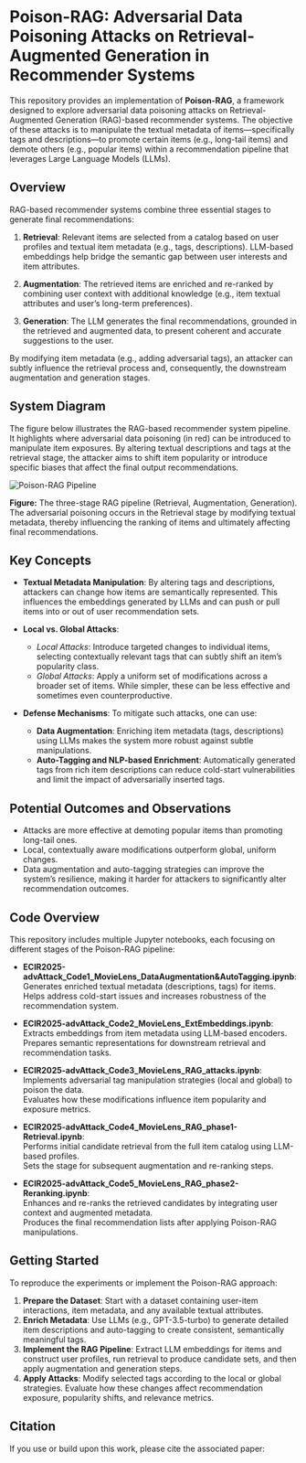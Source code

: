 # Poison-RAG: Adversarial Data Poisoning Attacks on Retrieval-Augmented Generation in Recommender Systems

This repository provides an implementation of **Poison-RAG**, a framework designed to explore adversarial data poisoning attacks on Retrieval-Augmented Generation (RAG)-based recommender systems. The objective of these attacks is to manipulate the textual metadata of items—specifically tags and descriptions—to promote certain items (e.g., long-tail items) and demote others (e.g., popular items) within a recommendation pipeline that leverages Large Language Models (LLMs).

## Overview

RAG-based recommender systems combine three essential stages to generate final recommendations:

1. **Retrieval**: Relevant items are selected from a catalog based on user profiles and textual item metadata (e.g., tags, descriptions). LLM-based embeddings help bridge the semantic gap between user interests and item attributes.

2. **Augmentation**: The retrieved items are enriched and re-ranked by combining user context with additional knowledge (e.g., item textual attributes and user’s long-term preferences).

3. **Generation**: The LLM generates the final recommendations, grounded in the retrieved and augmented data, to present coherent and accurate suggestions to the user.

By modifying item metadata (e.g., adding adversarial tags), an attacker can subtly influence the retrieval process and, consequently, the downstream augmentation and generation stages.

## System Diagram

The figure below illustrates the RAG-based recommender system pipeline. It highlights where adversarial data poisoning (in red) can be introduced to manipulate item exposures. By altering textual descriptions and tags at the retrieval stage, the attacker aims to shift item popularity or introduce specific biases that affect the final output recommendations.

![Poison-RAG Pipeline](images/PoisonRAG.png)

**Figure:** The three-stage RAG pipeline (Retrieval, Augmentation, Generation). The adversarial poisoning occurs in the Retrieval stage by modifying textual metadata, thereby influencing the ranking of items and ultimately affecting final recommendations.

## Key Concepts

- **Textual Metadata Manipulation**: By altering tags and descriptions, attackers can change how items are semantically represented. This influences the embeddings generated by LLMs and can push or pull items into or out of user recommendation sets.

- **Local vs. Global Attacks**:
  - *Local Attacks*: Introduce targeted changes to individual items, selecting contextually relevant tags that can subtly shift an item’s popularity class.
  - *Global Attacks*: Apply a uniform set of modifications across a broader set of items. While simpler, these can be less effective and sometimes even counterproductive.

- **Defense Mechanisms**: To mitigate such attacks, one can use:
  - **Data Augmentation**: Enriching item metadata (tags, descriptions) using LLMs makes the system more robust against subtle manipulations.
  - **Auto-Tagging and NLP-based Enrichment**: Automatically generated tags from rich item descriptions can reduce cold-start vulnerabilities and limit the impact of adversarially inserted tags.

## Potential Outcomes and Observations

- Attacks are more effective at demoting popular items than promoting long-tail ones.
- Local, contextually aware modifications outperform global, uniform changes.
- Data augmentation and auto-tagging strategies can improve the system’s resilience, making it harder for attackers to significantly alter recommendation outcomes.

## Code Overview

This repository includes multiple Jupyter notebooks, each focusing on different stages of the Poison-RAG pipeline:

- **ECIR2025-advAttack_Code1_MovieLens_DataAugmentation&AutoTagging.ipynb**:  
  Generates enriched textual metadata (descriptions, tags) for items.  
  Helps address cold-start issues and increases robustness of the recommendation system.

- **ECIR2025-advAttack_Code2_MovieLens_ExtEmbeddings.ipynb**:  
  Extracts embeddings from item metadata using LLM-based encoders.  
  Prepares semantic representations for downstream retrieval and recommendation tasks.

- **ECIR2025-advAttack_Code3_MovieLens_RAG_attacks.ipynb**:  
  Implements adversarial tag manipulation strategies (local and global) to poison the data.  
  Evaluates how these modifications influence item popularity and exposure metrics.

- **ECIR2025-advAttack_Code4_MovieLens_RAG_phase1-Retrieval.ipynb**:  
  Performs initial candidate retrieval from the full item catalog using LLM-based profiles.  
  Sets the stage for subsequent augmentation and re-ranking steps.

- **ECIR2025-advAttack_Code5_MovieLens_RAG_phase2-Reranking.ipynb**:  
  Enhances and re-ranks the retrieved candidates by integrating user context and augmented metadata.  
  Produces the final recommendation lists after applying Poison-RAG manipulations.

## Getting Started

To reproduce the experiments or implement the Poison-RAG approach:

1. **Prepare the Dataset**: Start with a dataset containing user-item interactions, item metadata, and any available textual attributes.
2. **Enrich Metadata**: Use LLMs (e.g., GPT-3.5-turbo) to generate detailed item descriptions and auto-tagging to create consistent, semantically meaningful tags.
3. **Implement the RAG Pipeline**: Extract LLM embeddings for items and construct user profiles, run retrieval to produce candidate sets, and then apply augmentation and generation steps.
4. **Apply Attacks**: Modify selected tags according to the local or global strategies. Evaluate how these changes affect recommendation exposure, popularity shifts, and relevance metrics.

## Citation

If you use or build upon this work, please cite the associated paper:

